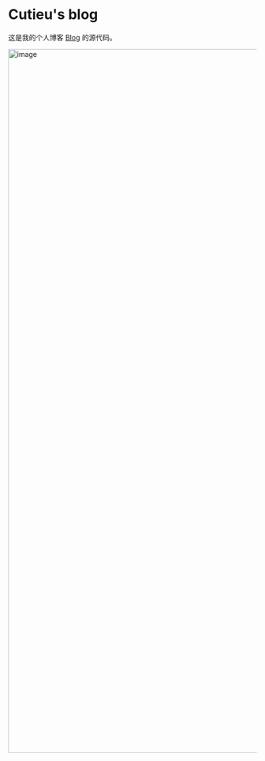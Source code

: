 # Cutieu's blog

这是我的个人博客 [Blog](https://blog.o0o.moe/) 的源代码。

<img width="2487" height="1425" alt="image" src="https://github.com/user-attachments/assets/d60dbb27-2815-484b-a35b-168d06a07e86" />
